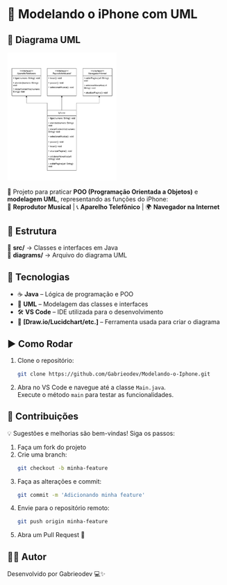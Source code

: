 # 📱 Modelando o iPhone com UML  

## 📌 Diagrama UML  
<img src="./diagrams/DiagramaUml.png" width="50%" />

🔹 Projeto para praticar **POO (Programação Orientada a Objetos)** e **modelagem UML**, representando as funções do iPhone:  
🎵 **Reprodutor Musical** | 📞 **Aparelho Telefônico** | 🌍 **Navegador na Internet**  

## 📂 Estrutura  

📁 **src/** → Classes e interfaces em Java  
📁 **diagrams/** → Arquivo do diagrama UML  

## 🚀 Tecnologias  

- ☕ **Java** – Lógica de programação e POO  
- 🎨 **UML** – Modelagem das classes e interfaces  
- 🛠 **VS Code** – IDE utilizada para o desenvolvimento  
- 📌 **[Draw.io/Lucidchart/etc.]** – Ferramenta usada para criar o diagrama

## ▶ Como Rodar  

1. Clone o repositório:  
   ```bash
   git clone https://github.com/Gabrieodev/Modelando-o-Iphone.git
   ```
2. Abra no VS Code e navegue até a classe `Main.java`.  
   Execute o método `main` para testar as funcionalidades.

## 🤝 Contribuições

💡 Sugestões e melhorias são bem-vindas! Siga os passos:

1. Faça um fork do projeto
2. Crie uma branch:
   ```bash
   git checkout -b minha-feature
   ```
3. Faça as alterações e commit:
   ```bash
   git commit -m 'Adicionando minha feature'
   ```
4. Envie para o repositório remoto:
   ```bash
   git push origin minha-feature
   ```
5. Abra um Pull Request 🚀

## 🧑‍💻 Autor

Desenvolvido por Gabrieodev 💻✨
